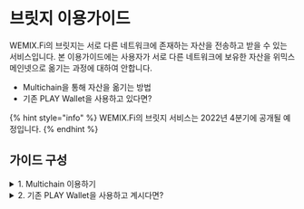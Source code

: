# 브릿지 이용가이드

WEMIX.Fi의 브릿지는 서로 다른 네트워크에 존재하는 자산을 전송하고 받을 수 있는 서비스입니다. 본 이용가이드에는 사용자가 서로 다른 네트워크에 보유한 자산을 위믹스 메인넷으로 옮기는 과정에 대하여 안합니다.

* Multichain을 통해 자산을 옮기는 방법
* 기존 PLAY Wallet을 사용하고 있다면?

{% hint style="info" %}
WEMIX.Fi의 브릿지 서비스는 2022년 4분기에 공개될 예정입니다.
{% endhint %}

## 가이드 구성 <a href="#undefined" id="undefined"></a>

<details>

<summary>1. Multichain 이용하기</summary>

* Multichain 연결하기
* 메타마스크 연결하기
* 자산을 보내는 네트워크와 보내는 자산 선택하기
* 자산을 받을 네트워크와 수량 선택하기
* 트랜잭션 승인 및 내역 확인

</details>

<details>

<summary>2. 기존 PLAY Wallet을 사용하고 계시다면?</summary>

* PLAY Wallet에 로그인하고 자산 목록 확인하기
* PLAY Wallet에 보유한 WEMIX Classic 메타마스크로 보내기
* 전송내역 확인하기

</details>

